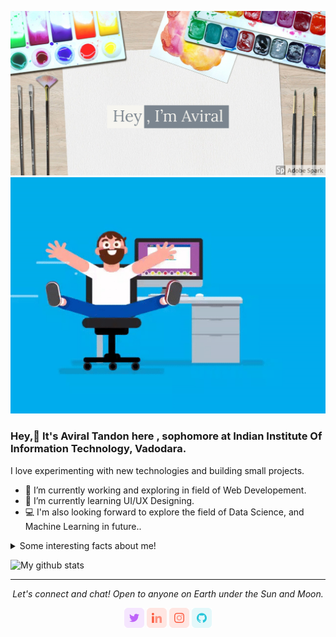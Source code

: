 ![image](https://github.com/aviraltandon21/aviraltandon21/blob/master/main.jpg?raw=true)
![image](https://github.com/aviraltandon21/aviraltandon21/blob/master/play.gif?raw=true)

### Hey,👋 It's Aviral Tandon here , sophomore at Indian Institute Of Information Technology, Vadodara.

I love experimenting with new technologies and building small projects.

- 🔭 I’m currently working and exploring in field of Web Developement.
- 🌱 I’m currently learning UI/UX Designing.
- 💻 I'm also looking forward to explore the field of Data Science, and Machine Learning in future..

<details>
  <summary>Some interesting facts about me!</summary>
  <br>

  - In mean time, I also practice Competitive Programming..

  - Reading Novels, Watching series and movies -Sci-Fi,Thriller,Mystery..
  
</details>


![My github stats](https://github-readme-stats.vercel.app/api?username=aviraltandon21&show_icons=true)


<hr>
<p align="center">
  <i>Let's connect and chat! Open to anyone on Earth under the Sun and Moon.</i>

  <p align="center">
    <a href="https://twitter.com/AviralTandon5?s=09" alt="Twitter"><img src="https://github.com/aviraltandon21/aviraltandon21/blob/master/twitter.png"></a>
    <a href="https://www.linkedin.com/in/aviral-tandon-b852891a1/" alt="Linkedin"><img src="https://github.com/aviraltandon21/aviraltandon21/blob/master/linkedin.png"></a>
    <a href="https://www.instagram.com/aviral_tandon" alt="Instagram"><img src="https://github.com/aviraltandon21/aviraltandon21/blob/master/insta.png"></a>
    <a href="https://github.com/aviraltandon21" alt="GitHub"><img src="https://github.com/aviraltandon21/aviraltandon21/blob/master/github.png"></a>
   

  </p>

</p>

